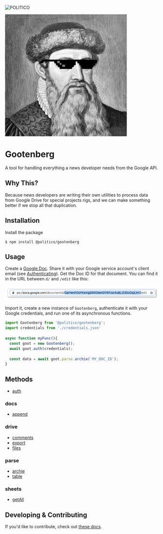 ![POLITICO](https://www.politico.com/interactives/cdn/images/badge.svg)

![gootenberg](docs/images/cover.png)

# Gootenberg
A tool for handling everything a news developer needs from the Google API.

## Why This?
Because news developers are writing their own utilities to process data from Google Drive for  special projects rigs, and we can make something better if we stop all that duplication.

## Installation

Install the package

```
$ npm install @politico/gootenberg
```

## Usage

Create a [Google Doc](https://www.google.com/docs/about/). Share it with your Google service account's client email (see [Authenticating](docs/GoogleServiceAccount.md)). Get the Doc ID for that document. You can find it in the URL between `d/` and `/edit` like this:

![docId](docs/images/docId.jpg)

Import it, create a new instance of `Gootenberg`, authenticate it with your Google credentials, and run one of its asynchronous functions.

```javascript
import Gootenberg from '@politico/gootenberg';
import credentials from './credentials.json'

async function myFunc(){
  const goot = new Gootenberg();
  await goot.auth(credentials);

  const data = await goot.parse.archie('MY_DOC_ID');
}
```

## Methods

- [auth](docs/auth.md)

### docs
- [append](docs/docs.append.md)

### drive
- [comments](docs/drive.comments.md)
- [export](docs/drive.export.md)
- [files](docs/drive.files.md)

### parse
- [archie](docs/parse.archie.md)
- [table](docs/parse.table.md)

### sheets
- [getAll](docs/sheets.getAll.md)

## Developing & Contributing
If you'd like to contribute, check out [these docs](docs/Developing).
